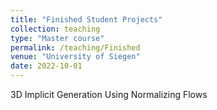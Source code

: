```yaml
---
title: "Finished Student Projects"
collection: teaching
type: "Master course"
permalink: /teaching/Finished
venue: "University of Siegen"
date: 2022-10-01
---
```

3D Implicit Generation Using Normalizing Flows
